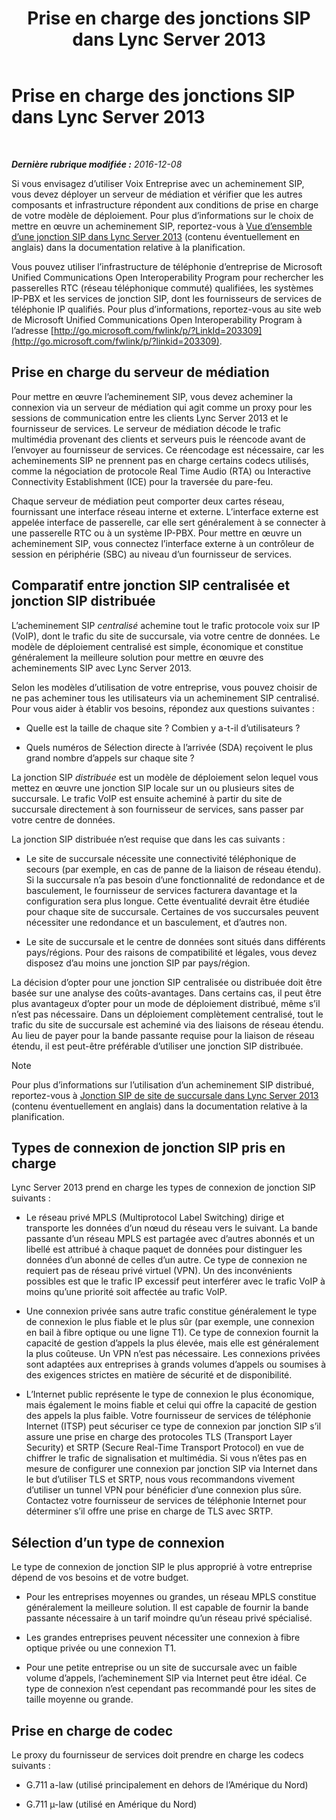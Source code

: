﻿---
title: Prise en charge des jonctions SIP dans Lync Server 2013
TOCTitle: Prise en charge des jonctions SIP
ms:assetid: e3042831-e8d8-4ea2-baa2-1a697401ffa0
ms:mtpsurl: https://technet.microsoft.com/fr-fr/library/Gg399005(v=OCS.15)
ms:contentKeyID: 49299116
ms.date: 12/10/2016
mtps_version: v=OCS.15
ms.translationtype: HT
---

# Prise en charge des jonctions SIP dans Lync Server 2013

 

_**Dernière rubrique modifiée :** 2016-12-08_

Si vous envisagez d’utiliser Voix Entreprise avec un acheminement SIP, vous devez déployer un serveur de médiation et vérifier que les autres composants et infrastructure répondent aux conditions de prise en charge de votre modèle de déploiement. Pour plus d’informations sur le choix de mettre en œuvre un acheminement SIP, reportez-vous à [Vue d’ensemble d’une jonction SIP dans Lync Server 2013](lync-server-2013-overview-of-sip-trunking.md) (contenu éventuellement en anglais) dans la documentation relative à la planification.

Vous pouvez utiliser l’infrastructure de téléphonie d’entreprise de Microsoft Unified Communications Open Interoperability Program pour rechercher les passerelles RTC (réseau téléphonique commuté) qualifiées, les systèmes IP-PBX et les services de jonction SIP, dont les fournisseurs de services de téléphonie IP qualifiés. Pour plus d’informations, reportez-vous au site web de Microsoft Unified Communications Open Interoperability Program à l’adresse [http://go.microsoft.com/fwlink/p/?LinkId=203309](http://go.microsoft.com/fwlink/p/?linkid=203309).

## Prise en charge du serveur de médiation

Pour mettre en œuvre l’acheminement SIP, vous devez acheminer la connexion via un serveur de médiation qui agit comme un proxy pour les sessions de communication entre les clients Lync Server 2013 et le fournisseur de services. Le serveur de médiation décode le trafic multimédia provenant des clients et serveurs puis le réencode avant de l’envoyer au fournisseur de services. Ce réencodage est nécessaire, car les acheminements SIP ne prennent pas en charge certains codecs utilisés, comme la négociation de protocole Real Time Audio (RTA) ou Interactive Connectivity Establishment (ICE) pour la traversée du pare-feu.

Chaque serveur de médiation peut comporter deux cartes réseau, fournissant une interface réseau interne et externe. L’interface externe est appelée interface de passerelle, car elle sert généralement à se connecter à une passerelle RTC ou à un système IP-PBX. Pour mettre en œuvre un acheminement SIP, vous connectez l’interface externe à un contrôleur de session en périphérie (SBC) au niveau d’un fournisseur de services.

## Comparatif entre jonction SIP centralisée et jonction SIP distribuée

L’acheminement SIP *centralisé* achemine tout le trafic protocole voix sur IP (VoIP), dont le trafic du site de succursale, via votre centre de données. Le modèle de déploiement centralisé est simple, économique et constitue généralement la meilleure solution pour mettre en œuvre des acheminements SIP avec Lync Server 2013.

Selon les modèles d’utilisation de votre entreprise, vous pouvez choisir de ne pas acheminer tous les utilisateurs via un acheminement SIP centralisé. Pour vous aider à établir vos besoins, répondez aux questions suivantes :

  - Quelle est la taille de chaque site ? Combien y a-t-il d’utilisateurs ?

  - Quels numéros de Sélection directe à l’arrivée (SDA) reçoivent le plus grand nombre d’appels sur chaque site ?

La jonction SIP *distribuée* est un modèle de déploiement selon lequel vous mettez en œuvre une jonction SIP locale sur un ou plusieurs sites de succursale. Le trafic VoIP est ensuite acheminé à partir du site de succursale directement à son fournisseur de services, sans passer par votre centre de données.

La jonction SIP distribuée n’est requise que dans les cas suivants :

  - Le site de succursale nécessite une connectivité téléphonique de secours (par exemple, en cas de panne de la liaison de réseau étendu). Si la succursale n’a pas besoin d’une fonctionnalité de redondance et de basculement, le fournisseur de services facturera davantage et la configuration sera plus longue. Cette éventualité devrait être étudiée pour chaque site de succursale. Certaines de vos succursales peuvent nécessiter une redondance et un basculement, et d’autres non.

  - Le site de succursale et le centre de données sont situés dans différents pays/régions. Pour des raisons de compatibilité et légales, vous devez disposez d’au moins une jonction SIP par pays/région.

La décision d’opter pour une jonction SIP centralisée ou distribuée doit être basée sur une analyse des coûts-avantages. Dans certains cas, il peut être plus avantageux d’opter pour un mode de déploiement distribué, même s’il n’est pas nécessaire. Dans un déploiement complètement centralisé, tout le trafic du site de succursale est acheminé via des liaisons de réseau étendu. Au lieu de payer pour la bande passante requise pour la liaison de réseau étendu, il est peut-être préférable d’utiliser une jonction SIP distribuée.

> [!NOTE]  
> Pour plus d’informations sur l’utilisation d’un acheminement SIP distribué, reportez-vous à <a href="lync-server-2013-branch-site-sip-trunking.md">Jonction SIP de site de succursale dans Lync Server 2013</a> (contenu éventuellement en anglais) dans la documentation relative à la planification.

## Types de connexion de jonction SIP pris en charge

Lync Server 2013 prend en charge les types de connexion de jonction SIP suivants :

  - Le réseau privé MPLS (Multiprotocol Label Switching) dirige et transporte les données d’un nœud du réseau vers le suivant. La bande passante d’un réseau MPLS est partagée avec d’autres abonnés et un libellé est attribué à chaque paquet de données pour distinguer les données d’un abonné de celles d’un autre. Ce type de connexion ne requiert pas de réseau privé virtuel (VPN). Un des inconvénients possibles est que le trafic IP excessif peut interférer avec le trafic VoIP à moins qu’une priorité soit affectée au trafic VoIP.

  - Une connexion privée sans autre trafic constitue généralement le type de connexion le plus fiable et le plus sûr (par exemple, une connexion en bail à fibre optique ou une ligne T1). Ce type de connexion fournit la capacité de gestion d’appels la plus élevée, mais elle est généralement la plus coûteuse. Un VPN n’est pas nécessaire. Les connexions privées sont adaptées aux entreprises à grands volumes d’appels ou soumises à des exigences strictes en matière de sécurité et de disponibilité.

  - L’Internet public représente le type de connexion le plus économique, mais également le moins fiable et celui qui offre la capacité de gestion des appels la plus faible. Votre fournisseur de services de téléphonie Internet (ITSP) peut sécuriser ce type de connexion par jonction SIP s’il assure une prise en charge des protocoles TLS (Transport Layer Security) et SRTP (Secure Real-Time Transport Protocol) en vue de chiffrer le trafic de signalisation et multimédia. Si vous n’êtes pas en mesure de configurer une connexion par jonction SIP via Internet dans le but d’utiliser TLS et SRTP, nous vous recommandons vivement d’utiliser un tunnel VPN pour bénéficier d’une connexion plus sûre. Contactez votre fournisseur de services de téléphonie Internet pour déterminer s’il offre une prise en charge de TLS avec SRTP.

## Sélection d’un type de connexion

Le type de connexion de jonction SIP le plus approprié à votre entreprise dépend de vos besoins et de votre budget.

  - Pour les entreprises moyennes ou grandes, un réseau MPLS constitue généralement la meilleure solution. Il est capable de fournir la bande passante nécessaire à un tarif moindre qu’un réseau privé spécialisé.

  - Les grandes entreprises peuvent nécessiter une connexion à fibre optique privée ou une connexion T1.

  - Pour une petite entreprise ou un site de succursale avec un faible volume d’appels, l’acheminement SIP via Internet peut être idéal. Ce type de connexion n’est cependant pas recommandé pour les sites de taille moyenne ou grande.

## Prise en charge de codec

Le proxy du fournisseur de services doit prendre en charge les codecs suivants :

  - G.711 a-law (utilisé principalement en dehors de l’Amérique du Nord)

  - G.711 µ-law (utilisé en Amérique du Nord)

